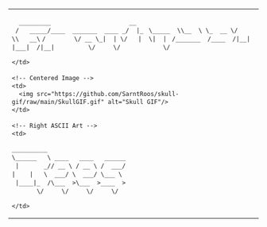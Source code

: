 <table>
  <tr>
    <!-- Left ASCII Art -->
    <td>

`  _________                      __`  
` /   _____/____  _______  ____ _/  |_`
` \_____  \\__  \ \_  __ \/    \\   __\`
` /        \/ __ \_|  | \/   |  \|  |  `
`/_______  /____  /|__|  |___|  /|__|  `
`        \/     \/            \/      `

    </td>
    
    <!-- Centered Image -->
    <td>
      <img src="https://github.com/SarntRoos/skull-gif/raw/main/SkullGIF.gif" alt="Skull GIF"/>
    </td>
    
    <!-- Right ASCII Art -->
    <td>

`__________  `  
`\______   \ ____   ____   ______`  
` |       _// __ \ / __ \ /  ___/`  
` |    |   \  ___/ \  ___/ \___ \ `  
` |____|_  /\___  >\___  >____  >`  
`        \/     \/     \/     \/ `

    </td>
  </tr>
</table>
